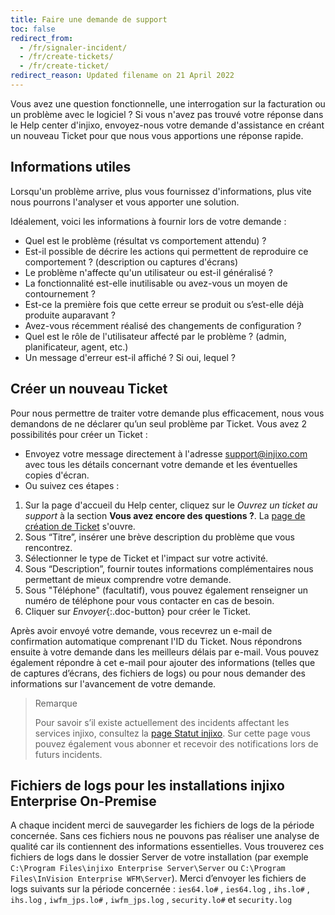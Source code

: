 ```yaml
---
title: Faire une demande de support
toc: false
redirect_from:
  - /fr/signaler-incident/
  - /fr/create-tickets/
  - /fr/create-ticket/
redirect_reason: Updated filename on 21 April 2022
---
```


Vous avez une question fonctionnelle, une interrogation sur la facturation ou un problème avec le logiciel ? Si vous n'avez pas trouvé votre réponse dans le Help center d'injixo, envoyez-nous votre demande d'assistance en créant un nouveau Ticket pour que nous vous apportions une réponse rapide.

## Informations utiles

Lorsqu'un problème arrive, plus vous fournissez d'informations, plus vite nous pourrons l'analyser et vous apporter une solution.

Idéalement, voici les informations à fournir lors de votre demande :

- Quel est le problème (résultat vs comportement attendu) ?
- Est-il possible de décrire les actions qui permettent de reproduire ce comportement ? (description ou captures d'écrans)
- Le problème n'affecte qu'un utilisateur ou est-il généralisé ?
- La fonctionnalité est-elle inutilisable ou avez-vous un moyen de contournement ?
- Est-ce la première fois que cette erreur se produit ou s’est-elle déjà produite auparavant ?
- Avez-vous récemment réalisé des changements de configuration ?
- Quel est le rôle de l'utilisateur affecté par le problème ? (admin, planificateur, agent, etc.) 
- Un message d'erreur est-il affiché ? Si oui, lequel ?

## Créer un nouveau Ticket

Pour nous permettre de traiter votre demande plus efficacement, nous vous demandons de ne déclarer qu’un seul problème par Ticket.
Vous avez 2 possibilités pour créer un Ticket :

- Envoyez votre message directement à l'adresse support@injixo.com avec tous les détails concernant votre demande et les éventuelles copies d'écran.
- Ou suivez ces étapes :
1. Sur la page d'accueil du Help center, cliquez sur le *Ouvrez un ticket au support* à la section **Vous avez encore des questions ?**. La [page de création de Ticket](https://www.injixo.com/support/ticket) s'ouvre.
2. Sous “Titre”, insérer une brève description du problème que vous rencontrez.
3. Sélectionner le type de Ticket et l'impact sur votre activité.
4. Sous “Description”, fournir toutes informations complémentaires nous permettant de mieux comprendre votre demande.
5. Sous "Téléphone" (facultatif), vous pouvez également renseigner un numéro de téléphone pour vous contacter en cas de besoin.
6. Cliquer sur *Envoyer*{:.doc-button} pour créer le Ticket.

Après avoir envoyé votre demande, vous recevrez un e-mail de confirmation automatique comprenant l'ID du Ticket. Nous répondrons ensuite à votre demande dans les meilleurs délais par e-mail. Vous pouvez également répondre à cet e-mail pour ajouter des informations (telles que de captures d’écrans, des fichiers de logs) ou pour nous demander des informations sur l'avancement de votre demande.

> Remarque
>
> Pour savoir s’il existe actuellement des incidents affectant les services injixo, consultez la [page Statut injixo](https://status.injixo.com/). Sur cette page vous pouvez également vous abonner et recevoir des notifications lors de futurs incidents.

## Fichiers de logs pour les installations injixo Enterprise On-Premise

A chaque incident merci de sauvegarder les fichiers de logs de la période concernée. Sans ces fichiers nous ne pouvons pas réaliser une analyse de qualité car ils contiennent des informations essentielles. Vous trouverez ces fichiers de logs dans le dossier Server de votre installation (par exemple `C:\Program Files\injixo Enterprise Server\Server` ou `C:\Program Files\InVision Enterprise WFM\Server`). Merci d’envoyer les fichiers de logs suivants sur la période concernée : `ies64.lo#` , `ies64.log` , `ihs.lo#` , `ihs.log` , `iwfm_jps.lo#` , `iwfm_jps.log` , `security.lo#` et `security.log`
